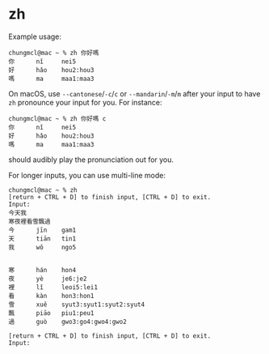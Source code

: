 # zh

Example usage:
```
chungmcl@mac ~ % zh 你好嗎
你      nǐ     nei5   
好      hǎo    hou2:hou3
嗎      ma     maa1:maa3
```

On macOS, use `--cantonese`/`-c`/`c` or `--mandarin`/`-m`/`m` after your input to have `zh` pronounce your input for you.
For instance:
```
chungmcl@mac ~ % zh 你好嗎 c
你      nǐ     nei5   
好      hǎo    hou2:hou3
嗎      ma     maa1:maa3
```
should audibly play the pronunciation out for you.

For longer inputs, you can use multi-line mode:
```
chungmcl@mac ~ % zh
[return + CTRL + D] to finish input, [CTRL + D] to exit.
Input:
今天我 
寒夜裡看雪飄過
今      jīn    gam1   
天      tiān   tin1   
我      wǒ     ngo5   
 

寒      hán    hon4   
夜      yè     je6:je2
裡      lǐ     leoi5:lei1
看      kàn    hon3:hon1
雪      xuě    syut3:syut1:syut2:syut4
飄      piāo   piu1:peu1
過      guò    gwo3:go4:gwo4:gwo2

[return + CTRL + D] to finish input, [CTRL + D] to exit.
Input:
```




